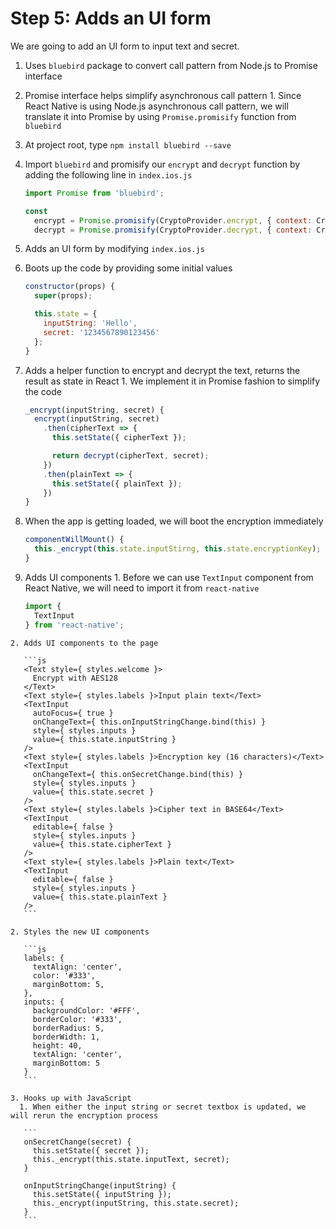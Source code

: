 # Step 5: Adds an UI form

We are going to add an UI form to input text and secret.

1. Uses `bluebird` package to convert call pattern from Node.js to Promise interface
  1. Promise interface helps simplify asynchronous call pattern
    1. Since React Native is using Node.js asynchronous call pattern, we will translate it into Promise by using `Promise.promisify` function from `bluebird`
  2. At project root, type `npm install bluebird --save`
  3. Import `bluebird` and promisify our `encrypt` and `decrypt` function by adding the following line in `index.ios.js`
     ```js
     import Promise from 'bluebird';

     const
       encrypt = Promise.promisify(CryptoProvider.encrypt, { context: CryptoProvider }),
       decrypt = Promise.promisify(CryptoProvider.decrypt, { context: CryptoProvider });
     ```

2. Adds an UI form by modifying `index.ios.js`
  1. Boots up the code by providing some initial values
     ```js
     constructor(props) {
       super(props);

       this.state = {
         inputString: 'Hello',
         secret: '1234567890123456'
       };
     }
     ```

  2. Adds a helper function to encrypt and decrypt the text, returns the result as state in React
    1. We implement it in Promise fashion to simplify the code

     ```js
     _encrypt(inputString, secret) {
       encrypt(inputString, secret)
         .then(cipherText => {
           this.setState({ cipherText });

           return decrypt(cipherText, secret);
         })
         .then(plainText => {
           this.setState({ plainText });
         })
     }
     ```

  3. When the app is getting loaded, we will boot the encryption immediately

     ```js
     componentWillMount() {
       this._encrypt(this.state.inputStirng, this.state.encryptionKey);
     }
     ```

  4. Adds UI components
    1. Before we can use `TextInput` component from React Native, we will need to import it from `react-native`

       ```js
       import {
         TextInput
       } from 'react-native';
       ```

    2. Adds UI components to the page

       ```js
       <Text style={ styles.welcome }>
         Encrypt with AES128
       </Text>
       <Text style={ styles.labels }>Input plain text</Text>
       <TextInput
         autoFocus={ true }
         onChangeText={ this.onInputStringChange.bind(this) }
         style={ styles.inputs }
         value={ this.state.inputString }
       />
       <Text style={ styles.labels }>Encryption key (16 characters)</Text>
       <TextInput
         onChangeText={ this.onSecretChange.bind(this) }
         style={ styles.inputs }
         value={ this.state.secret }
       />
       <Text style={ styles.labels }>Cipher text in BASE64</Text>
       <TextInput
         editable={ false }
         style={ styles.inputs }
         value={ this.state.cipherText }
       />
       <Text style={ styles.labels }>Plain text</Text>
       <TextInput
         editable={ false }
         style={ styles.inputs }
         value={ this.state.plainText }
       />
       ```

    2. Styles the new UI components

       ```js
       labels: {
         textAlign: 'center',
         color: '#333',
         marginBottom: 5,
       },
       inputs: {
         backgroundColor: '#FFF',
         borderColor: '#333',
         borderRadius: 5,
         borderWidth: 1,
         height: 40,
         textAlign: 'center',
         marginBottom: 5
       }
       ```

    3. Hooks up with JavaScript 
      1. When either the input string or secret textbox is updated, we will rerun the encryption process 

       ```
       onSecretChange(secret) {
         this.setState({ secret });
         this._encrypt(this.state.inputText, secret);
       }

       onInputStringChange(inputString) {
         this.setState({ inputString });
         this._encrypt(inputString, this.state.secret);
       }
       ```
